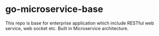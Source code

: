 # go-microservice-base

This repo is base for enterprise application which include RESTful web service, web socket etc.
Built in Microservice architecture.